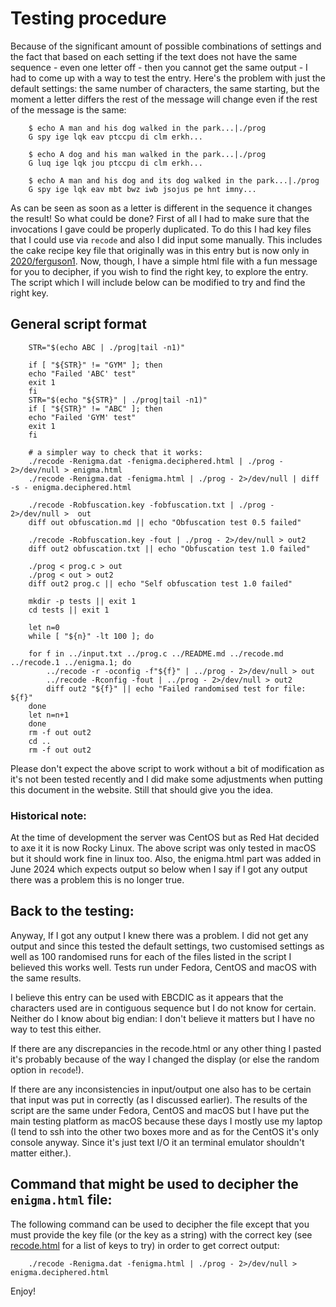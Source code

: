 # Testing procedure

Because of the significant amount of possible combinations of settings and the
fact that based on each setting if the text does not have the same sequence -
even one letter off - then you cannot get the same output - I had to come up
with a way to test the entry. Here's the problem with just the default settings:
the same number of characters, the same starting, but the moment a letter
differs the rest of the message will change even if the rest of the message is
the same:

``` <!---sh-->
    $ echo A man and his dog walked in the park...|./prog
    G spy ige lqk eav ptccpu di clm erkh...

    $ echo A dog and his man walked in the park...|./prog
    G luq ige lqk jou ptccpu di clm erkh...

    $ echo A man and his dog and its dog walked in the park...|./prog
    G spy ige lqk eav mbt bwz iwb jsojus pe hnt imny...
```

As can be seen as soon as a letter is different in the sequence it changes the
result! So what could be done? First of all I had to make sure that the
invocations I gave could be properly duplicated. To do this I had key files that
I could use via `recode` and also I did input some manually. This includes the
cake recipe key file that originally was in this entry but is now only in
[2020/ferguson1](../ferguson1/index.html). Now, though, I have a simple
html file with a fun message for you to decipher, if you wish to find the right
key, to explore the entry. The script which I will include below can be modified
to try and find the right key.

## General script format

``` <!---sh-->
    STR="$(echo ABC | ./prog|tail -n1)"

    if [ "${STR}" != "GYM" ]; then
    echo "Failed 'ABC' test"
    exit 1
    fi
    STR="$(echo "${STR}" | ./prog|tail -n1)"
    if [ "${STR}" != "ABC" ]; then
    echo "Failed 'GYM' test"
    exit 1
    fi

    # a simpler way to check that it works:
    ./recode -Renigma.dat -fenigma.deciphered.html | ./prog - 2>/dev/null > enigma.html
    ./recode -Renigma.dat -fenigma.html | ./prog - 2>/dev/null | diff -s - enigma.deciphered.html

    ./recode -Robfuscation.key -fobfuscation.txt | ./prog - 2>/dev/null >  out
    diff out obfuscation.md || echo "Obfuscation test 0.5 failed"

    ./recode -Robfuscation.key -fout | ./prog - 2>/dev/null > out2
    diff out2 obfuscation.txt || echo "Obfuscation test 1.0 failed"

    ./prog < prog.c > out
    ./prog < out > out2
    diff out2 prog.c || echo "Self obfuscation test 1.0 failed"

    mkdir -p tests || exit 1
    cd tests || exit 1

    let n=0
    while [ "${n}" -lt 100 ]; do

    for f in ../input.txt ../prog.c ../README.md ../recode.md ../recode.1 ../enigma.1; do
    	../recode -r -oconfig -f"${f}" | ../prog - 2>/dev/null > out
    	../recode -Rconfig -fout | ../prog - 2>/dev/null > out2
    	diff out2 "${f}" || echo "Failed randomised test for file: ${f}"
    done
    let n=n+1
    done
    rm -f out out2
    cd ..
    rm -f out out2
```

Please don't expect the above script to work without a bit of modification as
it's not been tested recently and I did make some adjustments when putting this
document in the website. Still that should give you the idea.

### Historical note:

At the time of development the server was CentOS but as Red Hat decided to axe
it it is now Rocky Linux. The above script was only tested in macOS but it
should work fine in linux too. Also, the enigma.html part was added in June 2024
which expects output so below when I say if I got any output there was a problem
this is no longer true.


## Back to the testing:

Anyway, If I got any output I knew there was a problem. I did not get any output and since
this tested the default settings, two customised settings as well as 100
randomised runs for each of the files listed in the script I believed this
works well. Tests run under Fedora, CentOS and macOS with the same results.

I believe this entry can be used with EBCDIC as it appears that the characters
used are in contiguous sequence but I do not know for certain. Neither do I know
about big endian: I don't believe it matters but I have no way to test this
either.

If there are any discrepancies in the recode.html or any other thing I
pasted it's probably because of the way I changed the display (or else the
random option in `recode`!).

If there are any inconsistencies in input/output one also has to be certain that
input was put in correctly (as I discussed earlier). The results of the script
are the same under Fedora, CentOS and macOS but I have put the main testing
platform as macOS because these days I mostly use my laptop (I tend to ssh into
the other two boxes more and as for the CentOS it's only console anyway. Since
it's just text I/O it an terminal emulator shouldn't matter either.).

## Command that might be used to decipher the `enigma.html` file:

The following command can be used to decipher the file except that you must
provide the key file (or the key as a string) with the correct key (see
[recode.html](recode.html) for a list of keys to try) in order to get correct
output:

``` <!---sh-->
	./recode -Renigma.dat -fenigma.html | ./prog - 2>/dev/null > enigma.deciphered.html
```

Enjoy!
